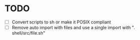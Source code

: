 
# TODO

- [ ] Convert scripts to sh or make it POSIX compliant
- [ ] Remove auto import with files and use a single import with ". shell/src/file.sh"